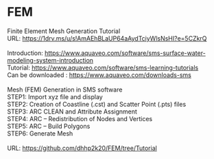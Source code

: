 # FEM
Finite Element Mesh Generation Tutorial <br/>
URL: https://1drv.ms/u/s!AmAEhBLaUP64aAydTciyWlsNsHI?e=5CZkrQ  <br/>
  <br/>
Introduction: https://www.aquaveo.com/software/sms-surface-water-modeling-system-introduction   <br/>
Tutorial: https://www.aquaveo.com/software/sms-learning-tutorials   <br/>
Can be downloaded : https://www.aquaveo.com/downloads-sms  <br/>
  <br/>
Mesh (FEM) Generation in SMS software  <br/>
STEP1: Import xyz file and display  <br/>
STEP2: Creation of Coastline (.cst) and Scatter Point (.pts) files  <br/>
STEP3: ARC CLEAN and Attribute Assignment  <br/>
STEP4: ARC – Redistribution of Nodes and Vertices  <br/>
STEP5: ARC – Build Polygons  <br/>
STEP6: Generate Mesh  <br/>
  <br/>
URL: https://github.com/dhhp2k20/FEM/tree/Tutorial  <br/>
